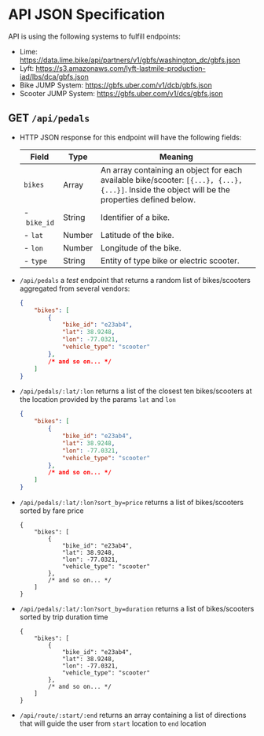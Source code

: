 # API JSON Specification

API is using the following systems to fulfill endpoints:
- Lime: https://data.lime.bike/api/partners/v1/gbfs/washington_dc/gbfs.json
- Lyft: https://s3.amazonaws.com/lyft-lastmile-production-iad/lbs/dca/gbfs.json
- Bike JUMP System: https://gbfs.uber.com/v1/dcb/gbfs.json
- Scooter JUMP System: https://gbfs.uber.com/v1/dcs/gbfs.json

## GET `/api/pedals`

- HTTP JSON response for this endpoint will have the following fields:

    Field | Type | Meaning
    ---|---|---|
    `bikes` |  Array | An array containing an object for each available bike/scooter: `[{...}, {...}, {...}]`. Inside the object will be the properties defined below.
    \-&nbsp;`bike_id` |  String | Identifier of a bike.
    \-&nbsp;`lat` |  Number | Latitude of the bike.
    \-&nbsp;`lon` |  Number | Longitude of the bike.
    \-&nbsp;`type` |  String | Entity of type bike or electric scooter.

- `/api/pedals` a *test* endpoint that returns a random list of bikes/scooters aggregated from several vendors:
    ```json
    {
        "bikes": [ 
            {
                "bike_id": "e23ab4",
                "lat": 38.9248,
                "lon": -77.0321,
                "vehicle_type": "scooter"
            },
            /* and so on... */
        ]
    }
    ```

- `/api/pedals/:lat/:lon` returns a list of the closest ten bikes/scooters at the location provided by the params `lat` and `lon`
    ```json
    {
        "bikes": [ 
            {
                "bike_id": "e23ab4",
                "lat": 38.9248,
                "lon": -77.0321,
                "vehicle_type": "scooter"
            },
            /* and so on... */
        ]
    }
    ```
    
- `/api/pedals/:lat/:lon?sort_by=price` returns a list of bikes/scooters sorted by fare price
    ```jsonc
    {
        "bikes": [ 
            {
                "bike_id": "e23ab4",
                "lat": 38.9248,
                "lon": -77.0321,
                "vehicle_type": "scooter"
            },
            /* and so on... */
        ]
    }
    ```

- `/api/pedals/:lat/:lon?sort_by=duration` returns a list of bikes/scooters sorted by trip duration time
    ```jsonc
    {
        "bikes": [ 
            {
                "bike_id": "e23ab4",
                "lat": 38.9248,
                "lon": -77.0321,
                "vehicle_type": "scooter"
            },
            /* and so on... */
        ]
    }
    ```
    
- `/api/route/:start/:end` returns an array containing a list of directions that will guide the user from `start` location to `end` location